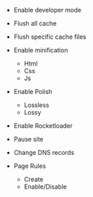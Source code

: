 
- Enable developer mode
- Flush all cache
- Flush specific cache files
- Enable minification
	- Html
	- Css
	- Js
- Enable Polish
	- Lossless
	- Lossy
- Enable Rocketloader
- Pause site

- Change DNS records

- Page Rules
	- Create
	- Enable/Disable
